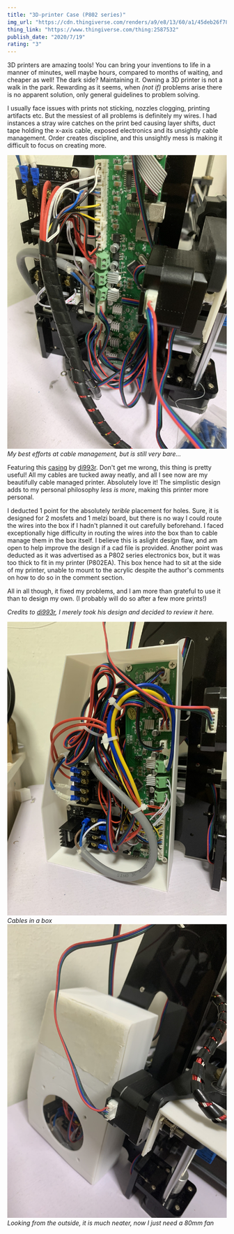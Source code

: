 ```yaml
---
title: "3D-printer Case (P802 series)"
img_url: "https://cdn.thingiverse.com/renders/a9/e8/13/60/a1/45deb26f7874c1a2bf03bc929e4baf1a_preview_card.jpg"
thing_link: "https://www.thingiverse.com/thing:2587532"
publish_date: "2020/7/19"
rating: "3"
---
```


3D printers are amazing tools! You can bring your inventions to life in a manner of minutes, well maybe hours, compared to months of waiting, and cheaper as well! The dark side? Maintaining it. Owning a 3D printer is not a walk in the park. Rewarding as it seems, when _(not if)_ problems arise there is no apparent solution, only general guidelines to problem solving. 

I usually face issues with prints not sticking, nozzles clogging, printing artifacts etc. But the messiest of all problems is definitely my wires. I had instances a stray wire catches on the print bed causing layer shifts, duct tape holding the x-axis cable, exposed electronics and its unsightly cable management. Order creates discipline, and this unsightly mess is making it difficult to focus on creating more.

<img src="/images/untidied.jpg">
<em>My best efforts at cable management, but is still very bare...</em>

Featuring this [casing](https://www.thingiverse.com/thing:2587532) by [di993r](https://www.thingiverse.com/di993r/about). Don't get me wrong, this thing is pretty useful! All my cables are tucked away neatly, and all I see now are my beautifully cable managed printer. Absolutely love it! The simplistic design adds to my personal philosophy *less is more*, making this printer more personal.

I deducted 1 point for the absolutely _terible_ placement for holes. Sure, it is designed for 2 mosfets and 1 melzi board, but there is no way I could route the wires into the box if I hadn't planned it out carefully beforehand. I faced exceptionally hige difficulty in routing the wires _into_ the box than to cable manage them in the box itself. I believe this is aslight design flaw, and am open to help improve the design if a cad file is provided. Another point was deducted as it was advertised as a P802 series electronics box, but it was too thick to fit in my printer (P802EA). This box hence had to sit at the side of my printer, unable to mount to the acrylic despite the author's comments on how to do so in the comment section.

All in all though, it fixed my problems, and I am more than grateful to use it than to design my own. (I probably will do so after a few more prints!)

<em> Credits to [di993r](https://www.thingiverse.com/di993r/about), I merely took his design and decided to review it here. </em>

<img src="/images/inside.jpg">
<em>Cables in a box</em>

<img src="/images/tidied.jpg">
<em>Looking from the outside, it is much neater, now I just need a 80mm fan</em>